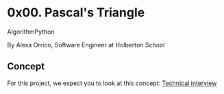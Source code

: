 
# 0x00. Pascal's Triangle

AlgorithmPython

  By Alexa Orrico, Software Engineer at Holberton School

## Concept
For this project, we expect you to look at this concept:
      [Technical interview](https://alx-intranet.hbtn.io/concepts/100005)
